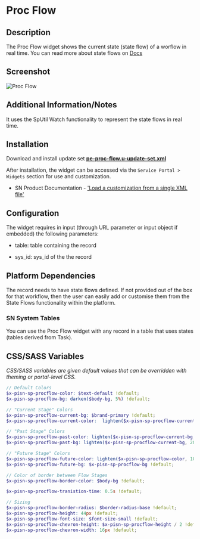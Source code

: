 # Proc Flow

## Description

The Proc Flow widget shows the current state (state flow) of a worflow in real time. You can read more about state flows on [Docs](https://docs.servicenow.com/bundle/madrid-servicenow-platform/page/administer/state-flows/concept/c_StateFlows.html)

## Screenshot

![Proc Flow](https://raw.githubusercontent.com/platform-experience/serviceportal-widget-library/master/src/pe-proc-flow/images/pe-proc-flow.png)

## Additional Information/Notes

It uses the SpUtil Watch functionality to represent the state flows in real time.

## Installation

Download and install update set **[pe-proc-flow.u-update-set.xml](https://github.com/platform-experience/serviceportal-widget-library/blob/master/src/pe-proc-flow/pe-proc-flow.u-update-set.xml)**

After installation, the widget can be accessed via the `Service Portal > Widgets` section for use and customization.

* SN Product Documentation - ['Load a customization from a single XML file'](https://docs.servicenow.com/bundle/kingston-application-development/page/build/system-update-sets/task/t_SaveAnUpdateSetAsAnXMLFile.html)

## Configuration

The widget requires in input (through URL parameter or input object if embedded) the following parameters:

* table: table containing the record

* sys_id: sys_id of the the record

## Platform Dependencies

The record needs to have state flows defined. If not provided out of the box for that workflow, then the user can easily add or customise them from the State Flows functionality within the platform.

### SN System Tables

You can use the Proc Flow widget with any record in a table that uses states (tables derived from Task).

## CSS/SASS Variables

_CSS/SASS variables are given default values that can be overridden with theming or portal-level CSS._

```scss
// Default Colors
$x-pisn-sp-procflow-color: $text-default !default;
$x-pisn-sp-procflow-bg: darken($body-bg, 5%) !default;

// "Current Stage" Colors
$x-pisn-sp-procflow-current-bg: $brand-primary !default;
$x-pisn-sp-procflow-current-color:  lighten($x-pisn-sp-procflow-current-bg, 45%) !default;

// "Past Stage" Colors
$x-pisn-sp-procflow-past-color: lighten($x-pisn-sp-procflow-current-bg, 45%) !default;
$x-pisn-sp-procflow-past-bg: lighten($x-pisn-sp-procflow-current-bg, 20%) !default;

// "Future Stage" Colors
$x-pisn-sp-procflow-future-color: lighten($x-pisn-sp-procflow-color, 10%) !default;
$x-pisn-sp-procflow-future-bg: $x-pisn-sp-procflow-bg !default;

// Color of border between Flow Stages
$x-pisn-sp-procflow-border-color: $body-bg !default;

$x-pisn-sp-procflow-tranistion-time: 0.5s !default;

// Sizing
$x-pisn-sp-procflow-border-radius: $border-radius-base !default;
$x-pisn-sp-procflow-height: 44px !default;
$x-pisn-sp-procflow-font-size: $font-size-small !default;
$x-pisn-sp-procflow-chevron-height: $x-pisn-sp-procflow-height / 2 !default;
$x-pisn-sp-procflow-chevron-width: 16px !default;
```
